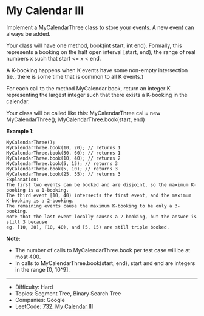 # My Calendar III

Implement a MyCalendarThree class to store your events. A new event can always be added.

Your class will have one method, book(int start, int end). Formally, this represents a booking on the half open interval [start, end), the range of real numbers x such that start <= x < end.

A K-booking happens when K events have some non-empty intersection (ie., there is some time that is common to all K events.)

For each call to the method MyCalendar.book, return an integer K representing the largest integer such that there exists a K-booking in the calendar.

Your class will be called like this: MyCalendarThree cal = new MyCalendarThree(); MyCalendarThree.book(start, end)

**Example 1:**
```
MyCalendarThree();
MyCalendarThree.book(10, 20); // returns 1
MyCalendarThree.book(50, 60); // returns 1
MyCalendarThree.book(10, 40); // returns 2
MyCalendarThree.book(5, 15); // returns 3
MyCalendarThree.book(5, 10); // returns 3
MyCalendarThree.book(25, 55); // returns 3
Explanation: 
The first two events can be booked and are disjoint, so the maximum K-booking is a 1-booking.
The third event [10, 40) intersects the first event, and the maximum K-booking is a 2-booking.
The remaining events cause the maximum K-booking to be only a 3-booking.
Note that the last event locally causes a 2-booking, but the answer is still 3 because
eg. [10, 20), [10, 40), and [5, 15) are still triple booked.
```
**Note:**

* The number of calls to MyCalendarThree.book per test case will be at most 400.
* In calls to MyCalendarThree.book(start, end), start and end are integers in the range [0, 10^9].

---

* Difficulty: Hard
* Topics: Segment Tree, Binary Search Tree
* Companies: Google
* LeetCode: [732. My Calendar III](https://leetcode.com/problems/my-calendar-iii/description/)
